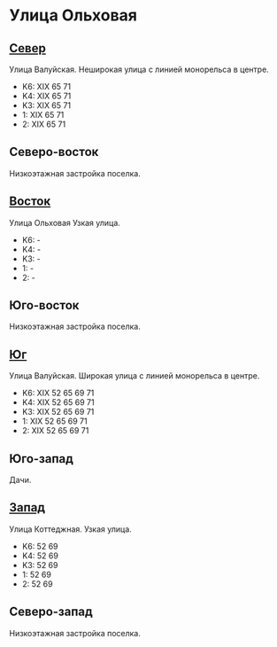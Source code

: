 # Улица Ольховая

## [Север](./10405045.md)

Улица Валуйская.
Неширокая улица с линией монорельса в центре.

* K6:   XIX
        65  71
* K4:   XIX
        65  71
* K3:   XIX
        65  71
* 1:    XIX
        65  71
* 2:    XIX
        65  71

## Северо-восток

Низкоэтажная застройка поселка.

## [Восток](./10407050.md)

Улица Ольховая
Узкая улица.

* K6:   -
* K4:   -
* K3:   -
* 1:    -
* 2:    -

## Юго-восток

Низкоэтажная застройка поселка.

## [Юг](./10405055.md)

Улица Валуйская.
Широкая улица с линией монорельса в центре.

* K6:   XIX
        52  65  69  71
* K4:   XIX
        52  65  69  71
* K3:   XIX
        52  65  69  71
* 1:    XIX
        52  65  69  71
* 2:    XIX
        52  65  69  71

## Юго-запад

Дачи.

## [Запад](./10395045.md)

Улица Коттеджная.
Узкая улица.

* K6:   52  69
* K4:   52  69
* K3:   52  69
* 1:    52  69
* 2:    52  69

## Северо-запад

Низкоэтажная застройка поселка.
